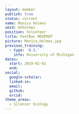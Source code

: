 ```yaml
---
layout: member
publish: true
status: current
name: Monica Holmes
umid: mhholmes
position: Volunteer
title: PostBac MEDPREP
picture: Monica_Holmes.jpg
previous_training:
  - type: 'B.S.'
    info: University of Michigan
dates:
  start: 2019-01-02
  end:
social: 
  google-scholar: 
  linked-in: 
  email: 
  github:
  orcid:
theme_areas:
  - Silencer biology
---
```



